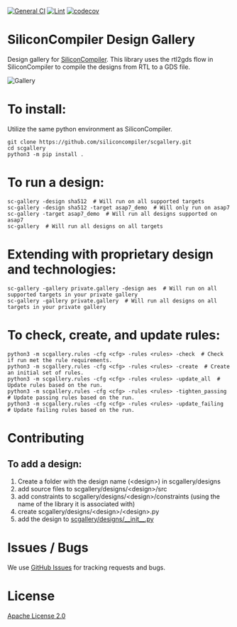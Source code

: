 [![General CI](https://github.com/siliconcompiler/scgallery/actions/workflows/general_ci.yml/badge.svg)](https://github.com/siliconcompiler/scgallery/actions/workflows/general_ci.yml)
[![Lint](https://github.com/siliconcompiler/scgallery/actions/workflows/lint.yml/badge.svg)](https://github.com/siliconcompiler/scgallery/actions/workflows/lint.yml)
[![codecov](https://codecov.io/github/siliconcompiler/scgallery/graph/badge.svg?token=8U7RP0A3K2)](https://codecov.io/github/siliconcompiler/scgallery)

# SiliconCompiler Design Gallery
Design gallery for [SiliconCompiler](https://github.com/silicompiler/siliconcompiler).
This library uses the rtl2gds flow in SiliconCompiler to compile the designs from RTL to a GDS file.

![Gallery](images/montage.jpg)

# To install:
Utilize the same python environment as SiliconCompiler.

    git clone https://github.com/siliconcompiler/scgallery.git
    cd scgallery
    python3 -m pip install .

# To run a design:

    sc-gallery -design sha512  # Will run on all supported targets
    sc-gallery -design sha512 -target asap7_demo  # Will only run on asap7
    sc-gallery -target asap7_demo  # Will run all designs supported on asap7
    sc-gallery  # Will run all designs on all targets

# Extending with proprietary design and technologies:

    sc-gallery -gallery private.gallery -design aes  # Will run on all supported targets in your private gallery
    sc-gallery -gallery private.gallery  # Will run all designs on all targets in your private gallery

# To check, create, and update rules:

    python3 -m scgallery.rules -cfg <cfg> -rules <rules> -check  # Check if run met the rule requirements.
    python3 -m scgallery.rules -cfg <cfg> -rules <rules> -create  # Create an initial set of rules.
    python3 -m scgallery.rules -cfg <cfg> -rules <rules> -update_all  # Update rules based on the run.
    python3 -m scgallery.rules -cfg <cfg> -rules <rules> -tighten_passing  # Update passing rules based on the run.
    python3 -m scgallery.rules -cfg <cfg> -rules <rules> -update_failing  # Update failing rules based on the run.

# Contributing

## To add a design:
1. Create a folder with the design name (\<design\>) in scgallery/designs
2. add source files to scgallery/designs/\<design\>/src
3. add constraints to scgallery/designs/\<design\>/constraints (using the name of the library it is associated with)
4. create scgallery/designs/\<design\>/\<design\>.py
5. add the design to [scgallery/designs/\_\_init\_\_.py](scgallery/designs/__init__.py)

# Issues / Bugs

We use [GitHub Issues](https://github.com/siliconcompiler/scgallery/issues)
for tracking requests and bugs.

# License

[Apache License 2.0](LICENSE)

